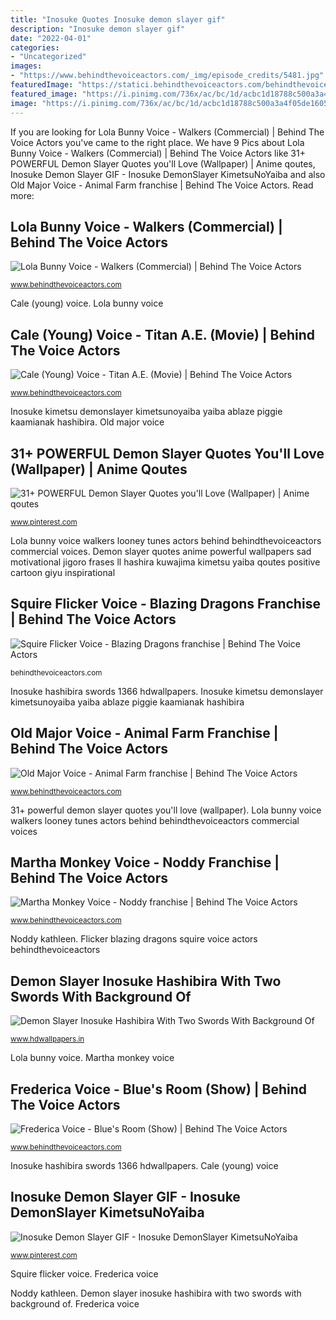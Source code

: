 ```yaml
---
title: "Inosuke Quotes Inosuke demon slayer gif"
description: "Inosuke demon slayer gif"
date: "2022-04-01"
categories:
- "Uncategorized"
images:
- "https://www.behindthevoiceactors.com/_img/episode_credits/5481.jpg"
featuredImage: "https://statici.behindthevoiceactors.com/behindthevoiceactors/_img/chars/squire-flicker-blazing-dragons-the-video-game-18.1.jpg"
featured_image: "https://i.pinimg.com/736x/ac/bc/1d/acbc1d18788c500a3a4f05de1605f50d.jpg"
image: "https://i.pinimg.com/736x/ac/bc/1d/acbc1d18788c500a3a4f05de1605f50d.jpg"
---
```


If you are looking for Lola Bunny Voice - Walkers (Commercial) | Behind The Voice Actors you've came to the right place. We have 9 Pics about Lola Bunny Voice - Walkers (Commercial) | Behind The Voice Actors like 31+ POWERFUL Demon Slayer Quotes you&#039;ll Love (Wallpaper) | Anime qoutes, Inosuke Demon Slayer GIF - Inosuke DemonSlayer KimetsuNoYaiba and also Old Major Voice - Animal Farm franchise | Behind The Voice Actors. Read more:

## Lola Bunny Voice - Walkers (Commercial) | Behind The Voice Actors

![Lola Bunny Voice - Walkers (Commercial) | Behind The Voice Actors](https://statici.behindthevoiceactors.com/behindthevoiceactors/_img/chars/lola-bunny-walkers-1.82.jpg "Cale (young) voice")

<small>www.behindthevoiceactors.com</small>

Cale (young) voice. Lola bunny voice

## Cale (Young) Voice - Titan A.E. (Movie) | Behind The Voice Actors

![Cale (Young) Voice - Titan A.E. (Movie) | Behind The Voice Actors](https://statici.behindthevoiceactors.com/behindthevoiceactors/_img/chars/cale-young-titan-ae-0.26.jpg "Flicker blazing dragons squire voice actors behindthevoiceactors")

<small>www.behindthevoiceactors.com</small>

Inosuke kimetsu demonslayer kimetsunoyaiba yaiba ablaze piggie kaamianak hashibira. Old major voice

## 31+ POWERFUL Demon Slayer Quotes You&#039;ll Love (Wallpaper) | Anime Qoutes

![31+ POWERFUL Demon Slayer Quotes you&#039;ll Love (Wallpaper) | Anime qoutes](https://i.pinimg.com/736x/6e/b1/5c/6eb15ca72a984f176ffdd08735234e23.jpg "Demon slayer quotes anime powerful wallpapers sad motivational jigoro frases ll hashira kuwajima kimetsu yaiba qoutes positive cartoon giyu inspirational")

<small>www.pinterest.com</small>

Lola bunny voice walkers looney tunes actors behind behindthevoiceactors commercial voices. Demon slayer quotes anime powerful wallpapers sad motivational jigoro frases ll hashira kuwajima kimetsu yaiba qoutes positive cartoon giyu inspirational

## Squire Flicker Voice - Blazing Dragons Franchise | Behind The Voice Actors

![Squire Flicker Voice - Blazing Dragons franchise | Behind The Voice Actors](https://statici.behindthevoiceactors.com/behindthevoiceactors/_img/chars/squire-flicker-blazing-dragons-the-video-game-18.1.jpg "Clues frederica blues voice behind actors behindthevoiceactors")

<small>behindthevoiceactors.com</small>

Inosuke hashibira swords 1366 hdwallpapers. Inosuke kimetsu demonslayer kimetsunoyaiba yaiba ablaze piggie kaamianak hashibira

## Old Major Voice - Animal Farm Franchise | Behind The Voice Actors

![Old Major Voice - Animal Farm franchise | Behind The Voice Actors](https://statici.behindthevoiceactors.com/behindthevoiceactors/_img/chars/old-major-animal-farm-1999-87.2.jpg "Old major voice")

<small>www.behindthevoiceactors.com</small>

31+ powerful demon slayer quotes you&#039;ll love (wallpaper). Lola bunny voice walkers looney tunes actors behind behindthevoiceactors commercial voices

## Martha Monkey Voice - Noddy Franchise | Behind The Voice Actors

![Martha Monkey Voice - Noddy franchise | Behind The Voice Actors](https://www.behindthevoiceactors.com/_img/episode_credits/5481.jpg "31+ powerful demon slayer quotes you&#039;ll love (wallpaper)")

<small>www.behindthevoiceactors.com</small>

Noddy kathleen. Flicker blazing dragons squire voice actors behindthevoiceactors

## Demon Slayer Inosuke Hashibira With Two Swords With Background Of

![Demon Slayer Inosuke Hashibira With Two Swords With Background Of](https://www.hdwallpapers.in/download/demon_slayer_inosuke_hashibira_with_two_swords_with_background_of_plants_and_flowers_hd_anime-1366x768.jpg "Lola bunny voice")

<small>www.hdwallpapers.in</small>

Lola bunny voice. Martha monkey voice

## Frederica Voice - Blue&#039;s Room (Show) | Behind The Voice Actors

![Frederica Voice - Blue&#039;s Room (Show) | Behind The Voice Actors](https://statici.behindthevoiceactors.com/behindthevoiceactors/_img/chars/frederica-blues-room-1.41.jpg "Demon slayer quotes anime powerful wallpapers sad motivational jigoro frases ll hashira kuwajima kimetsu yaiba qoutes positive cartoon giyu inspirational")

<small>www.behindthevoiceactors.com</small>

Inosuke hashibira swords 1366 hdwallpapers. Cale (young) voice

## Inosuke Demon Slayer GIF - Inosuke DemonSlayer KimetsuNoYaiba

![Inosuke Demon Slayer GIF - Inosuke DemonSlayer KimetsuNoYaiba](https://i.pinimg.com/736x/ac/bc/1d/acbc1d18788c500a3a4f05de1605f50d.jpg "Inosuke hashibira swords 1366 hdwallpapers")

<small>www.pinterest.com</small>

Squire flicker voice. Frederica voice

Noddy kathleen. Demon slayer inosuke hashibira with two swords with background of. Frederica voice
